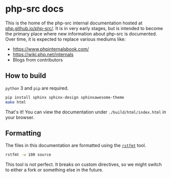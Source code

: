 # php-src docs

This is the home of the php-src internal documentation hosted at [php.github.io/php-src/](https://php.github.io/php-src/). It is in very early stages, but is intended
to become the primary place where new information about php-src is documented. Over time, it is
expected to replace various mediums like:

* https://www.phpinternalsbook.com/
* https://wiki.php.net/internals
* Blogs from contributors

## How to build

`python` 3 and `pip` are required.

```bash
pip install sphinx sphinx-design sphinxawesome-theme
make html
```

That's it! You can view the documentation under `./build/html/index.html` in your browser.

## Formatting

The files in this documentation are formatted using the [``rstfmt``](https://github.com/dzhu/rstfmt) tool.

```bash
rstfmt -w 100 source
```

This tool is not perfect. It breaks on custom directives, so we might switch to either a fork or
something else in the future.
